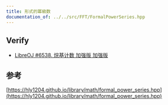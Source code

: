 ```yaml
---
title: 形式的冪級数
documentation_of: ../../src/FFT/FormalPowerSeries.hpp
---
```

## Verify


- [LibreOJ #6538. 烷基计数 加强版 加强版](https://loj.ac/p/6538)



## 参考
[https://hly1204.github.io/library/math/formal_power_series.hpp](https://hly1204.github.io/library/math/formal_power_series.hpp)